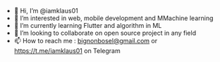 - 👋 Hi, I’m @iamklaus01
- 👀 I’m interested in web, mobile development and MMachine learning
- 🌱 I’m currently learning Flutter and algorithm in ML
- 💞️ I’m looking to collaborate on open source project in any field
- 📫 How to reach me : bignonbosel@gmail.com or https://t.me/iamklaus01 on Telegram

<!---
iamklaus01/iamklaus01 is a ✨ special ✨ repository because its `README.md` (this file) appears on your GitHub profile.
You can click the Preview link to take a look at your changes.
--->
